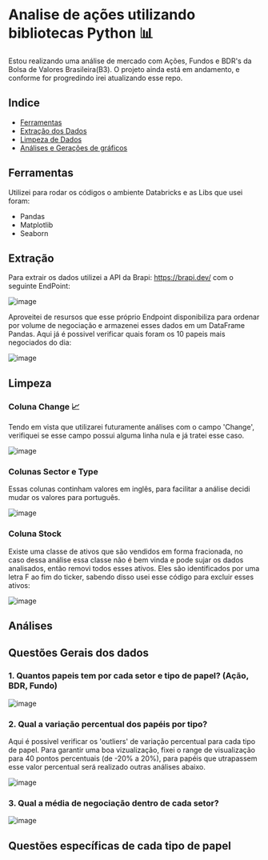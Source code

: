 # Analise de ações utilizando bibliotecas Python 📊
Estou realizando uma análise de mercado com Ações, Fundos e BDR's da Bolsa de Valores Brasileira(B3). 
O projeto ainda está em andamento, e conforme for progredindo irei atualizando esse repo.

## Indice  
- <a href="#Ferramentas">Ferramentas</a>  
- <a href="#Extração">Extração dos Dados</a> 
- <a href="#Limpeza">Limpeza de Dados</a>  
- <a href="#Análises">Análises e Gerações de gráficos</a>  
## Ferramentas
Utilizei para rodar os códigos o ambiente Databricks e as Libs que usei foram:
- Pandas
- Matplotlib
- Seaborn


## Extração
Para extrair os dados utilizei a API da Brapi: https://brapi.dev/ com o seguinte EndPoint:

![image](https://github.com/MateusNaza/Analise_de_acoes_com_bibliotecas_python/assets/127886025/91948ec2-f67d-438e-92b3-b75840f8a9bd)


Aproveitei de resursos que esse próprio Endpoint disponibiliza para ordenar por volume de negociação e armazenei esses dados em um DataFrame Pandas.
Aqui já é possivel verificar quais foram os 10 papeis mais negociados do dia:

![image](https://github.com/MateusNaza/Analise_de_acoes_com_bibliotecas_python/assets/127886025/d629253d-6557-4fbf-8c55-f94ea9733ddc)


## Limpeza

### Coluna Change 📈
Tendo em vista que utilizarei futuramente análises com o campo 'Change', verifiquei se esse campo possui alguma linha nula e já tratei esse caso.

![image](https://github.com/MateusNaza/Analise_de_acoes_com_bibliotecas_python/assets/127886025/a6ad69cd-819b-4de5-9e94-a3639349e496)


### Colunas Sector e Type
Essas colunas continham valores em inglês, para facilitar a análise decidi mudar os valores para português.

![image](https://github.com/MateusNaza/Analise_de_acoes_com_bibliotecas_python/assets/127886025/6e8bbae8-3eb7-4e38-9f61-23d889fce89e)

### Coluna Stock
Existe uma classe de ativos que são vendidos em forma fracionada, no caso dessa análise essa classe não é bem vinda e pode sujar os dados analisados, então removi todos esses ativos. Eles são identificados por uma letra F ao fim do ticker, sabendo disso usei esse código para excluir esses ativos:

![image](https://github.com/MateusNaza/Analise_de_acoes_com_bibliotecas_python/assets/127886025/9a9a8a30-8d20-4726-a136-708bf02e8144)

## Análises

## Questões Gerais dos dados
### 1. Quantos papeis tem por cada setor e tipo de papel? (Ação, BDR, Fundo)

![image](https://github.com/MateusNaza/Analise_de_acoes_com_bibliotecas_python/assets/127886025/5043830e-e3be-41ff-9e78-6909a74e0cdb)

### 2. Qual a variação percentual dos papéis por tipo?
Aqui é possivel verificar os 'outliers' de variação percentual para cada tipo de papel. Para garantir uma boa vizualização, fixei o range de visualização para 40 pontos percentuais (de -20% a 20%), para papéis que utrapassem esse valor percentual será realizado outras análises abaixo.

![image](https://github.com/MateusNaza/Analise_de_acoes_com_bibliotecas_python/assets/127886025/6403adb1-721c-4b25-a426-d1fea9e51c2d)

### 3. Qual a média de negociação dentro de cada setor?

![image](https://github.com/MateusNaza/Analise_de_acoes_com_bibliotecas_python/assets/127886025/34e1e11c-47b6-4018-9192-fe9ab6844b7f)

## Questões específicas de cada tipo de papel
